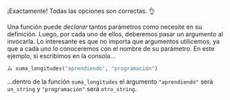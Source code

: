 ¡Exactamente! Todas las opciones son correctas. :ok_hand:

Una función puede _declarar_ tantos parámetros como necesite en su definición. Luego, por cada uno de ellos, deberemos pasar un argumento al invocarla. Lo interesante es que no importa que argumentos utilicemos, ya que a cada uno lo conoceremos con el nombre de su parámetro. En este ejemplo, si escribimos en la consola...

```python
ム suma_longitudes("aprendiendo", "programación")
```
...dentro de la función `suma_longitudes` el argumento `"aprendiendo"` será `un_string` y `"programación"` será `otro_string`.